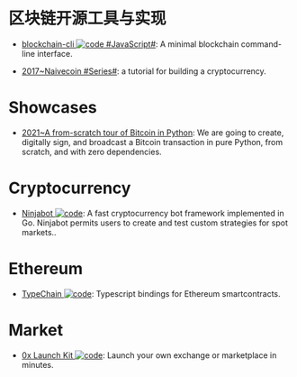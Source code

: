 # 区块链开源工具与实现

- [blockchain-cli ![code](https://ng-tech.icu/assets/code.svg) #JavaScript#](https://github.com/seanseany/blockchain-cli): A minimal blockchain command-line interface.

- [2017~Naivecoin #Series#](https://lhartikk.github.io/): a tutorial for building a cryptocurrency.

# Showcases

- [2021~A from-scratch tour of Bitcoin in Python](http://karpathy.github.io/2021/06/21/blockchain/): We are going to create, digitally sign, and broadcast a Bitcoin transaction in pure Python, from scratch, and with zero dependencies.

# Cryptocurrency

- [Ninjabot ![code](https://ng-tech.icu/assets/code.svg)](https://github.com/rodrigo-brito/ninjabot): A fast cryptocurrency bot framework implemented in Go. Ninjabot permits users to create and test custom strategies for spot markets..

# Ethereum

- [TypeChain ![code](https://ng-tech.icu/assets/code.svg)](https://github.com/Neufund/TypeChain): Typescript bindings for Ethereum smartcontracts.

# Market

- [0x Launch Kit ![code](https://ng-tech.icu/assets/code.svg)](https://0x.org/launch-kit): Launch your own exchange or marketplace in minutes.
